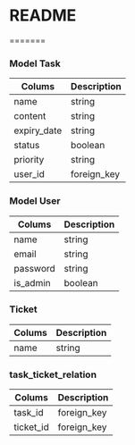 # README



=======
### Model Task

| Colums      | Description |
| ----------- | ----------- |
| name        | string      |
| content     | string      |
| expiry_date | string      |
| status      | boolean     |
| priority    | string      |
| user_id     | foreign_key |

### Model User

| Colums   | Description |
| -------- | ----------- |
| name     | string      |
| email    | string      |
| password | string      |
| is_admin | boolean     |

### Ticket

| Colums | Description |
| ------ | ----------- |
| name   | string      |

### task_ticket_relation

| Colums    | Description |
| --------- | ----------- |
| task_id   | foreign_key |
| ticket_id | foreign_key |

